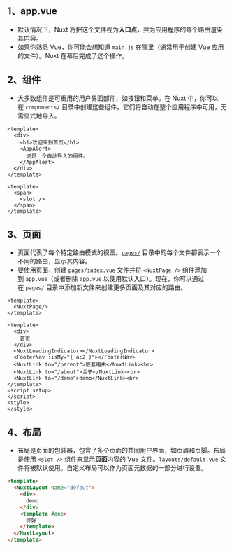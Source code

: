 ## 1、app.vue
+ 默认情况下，Nuxt 将把这个文件视为**入口点**，并为应用程序的每个路由渲染其内容。
+ 如果你熟悉 Vue，你可能会想知道 `main.js` 在哪里（通常用于创建 Vue 应用的文件）。Nuxt 在幕后完成了这个操作。
## 2、组件
+ 大多数组件是可重用的用户界面部件，如按钮和菜单。在 Nuxt 中，你可以在 `components/` 目录中创建这些组件，它们将自动在整个应用程序中可用，无需显式地导入。
```vue
<template>
  <div>
    <h1>欢迎来到首页</h1>
    <AppAlert>
      这是一个自动导入的组件。
    </AppAlert>
  </div>
</template>
```
```vue components/AppAlert
<template>
  <span>
    <slot />
  </span>
</template>
```
## 3、页面
+ 页面代表了每个特定路由模式的视图。[`pages/`](https://nuxt.com.cn/docs/guide/directory-structure/pages) 目录中的每个文件都表示一个不同的路由，显示其内容。
+ 要使用页面，创建 `pages/index.vue` 文件并将 `<NuxtPage />` 组件添加到 `app.vue`（或者删除 `app.vue` 以使用默认入口）。现在，你可以通过在 `pages/` 目录中添加新文件来创建更多页面及其对应的路由。
```vue
<template>
  <NuxtPage/>
</template>
```
```vue
<template>
  <div>
    首页
  </div>
  <NuxtLoadingIndicator></NuxtLoadingIndicator>
  <FooterNav :isMy="{ a:2 }"></FooterNav>
  <NuxtLink to="/parent">嵌套路由</NuxtLink><br>
  <NuxtLink to="/about">关于</NuxtLink><br>
  <NuxtLink to="/demo">demo</NuxtLink><br>
</template>
<script setup>
</script>
<style>
</style>
```
## 4、布局
+ 布局是页面的包装器，包含了多个页面的共同用户界面，如页眉和页脚。布局是使用 `<slot />` 组件来显示**页面**内容的 Vue 文件。`layouts/default.vue` 文件将被默认使用。自定义布局可以作为页面元数据的一部分进行设置。
```html
<template>
  <NuxtLayout name="defaut">
    <div> 
      demo
    </div>
    <template #one>
      你好
    </template>
  </NuxtLayout>
</template>
```
